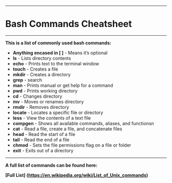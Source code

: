 ___

# Bash Commands Cheatsheet
___

**This is a list of commonly used bash commands:**

* **Anything encased in [ ]** - Means it’s optional
* **ls** - Lists directory contents 
* **echo** - Prints text to the terminal window 
* **touch** - Creates a file 
* **mkdir** -  Creates a directory 
* **grep**  - search 
* **man**  - Prints manual or get help for a command 
* **pwd**  - Prints working directory 
* **cd**  - Changes directory 
* **mv**  - Moves or renames directory 
* **rmdir**  - Removes directory 
* **locate**  - Locates a specific file or directory 
* **less**  - View the contents of a text file 
* **compgen**  - Shows all available commands, aliases, and functionsn 
* **cat**  - Read a file, create a file, and concatenate files 
* **head**  - Read the start of a file 
* **tail**  - Read the end of a file 
* **chmod**  - Sets the file permissions flag on a file or folder
* **exit**  - Exits out of a directory 

___
**A full list of commands can be found here:**

**[Full List] (https://en.wikipedia.org/wiki/List_of_Unix_commands)**











